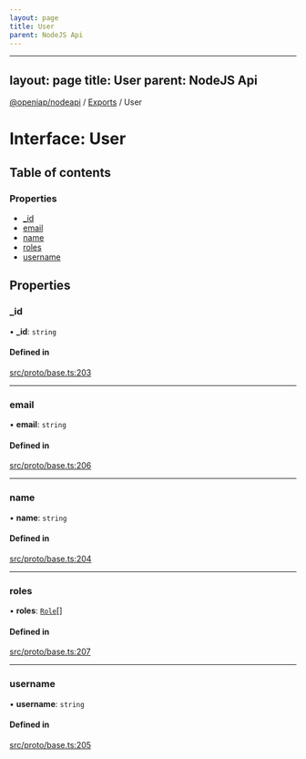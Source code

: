 ```yaml
---
layout: page
title: User
parent: NodeJS Api
---
```

---
layout: page
title: User
parent: NodeJS Api
---
[@openiap/nodeapi](../README.md) / [Exports](../modules.md) / User

# Interface: User

## Table of contents

### Properties

- [\_id](User.html#_id)
- [email](User.html#email)
- [name](User.html#name)
- [roles](User.html#roles)
- [username](User.html#username)

## Properties

### \_id

• **\_id**: `string`

#### Defined in

[src/proto/base.ts:203](https://github.com/openiap/nodeapi/blob/a6b5438/src/proto/base.ts#L203)

___

### email

• **email**: `string`

#### Defined in

[src/proto/base.ts:206](https://github.com/openiap/nodeapi/blob/a6b5438/src/proto/base.ts#L206)

___

### name

• **name**: `string`

#### Defined in

[src/proto/base.ts:204](https://github.com/openiap/nodeapi/blob/a6b5438/src/proto/base.ts#L204)

___

### roles

• **roles**: [`Role`](../modules.html#role)[]

#### Defined in

[src/proto/base.ts:207](https://github.com/openiap/nodeapi/blob/a6b5438/src/proto/base.ts#L207)

___

### username

• **username**: `string`

#### Defined in

[src/proto/base.ts:205](https://github.com/openiap/nodeapi/blob/a6b5438/src/proto/base.ts#L205)
